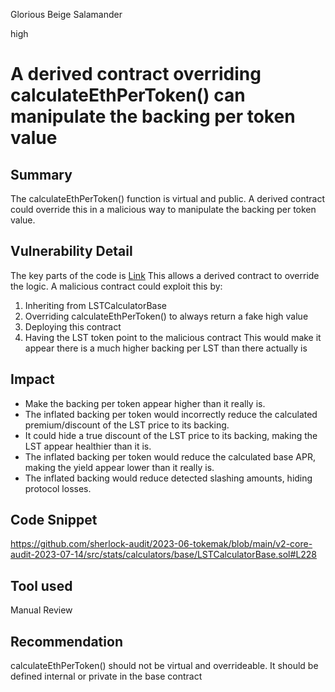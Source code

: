 Glorious Beige Salamander

high

# A derived contract overriding calculateEthPerToken() can manipulate the backing per token value
## Summary
The calculateEthPerToken() function is virtual and public. A derived contract could override this in a malicious way to manipulate the backing per token value. 
## Vulnerability Detail
The key parts of the code is [Link](https://github.com/sherlock-audit/2023-06-tokemak/blob/main/v2-core-audit-2023-07-14/src/stats/calculators/base/LSTCalculatorBase.sol#L228)
This allows a derived contract to override the logic.
A malicious contract could exploit this by:
1. Inheriting from LSTCalculatorBase
2. Overriding calculateEthPerToken() to always return a fake high value
3. Deploying this contract
4. Having the LST token point to the malicious contract 
This would make it appear there is a much higher backing per LST than there actually is

## Impact
- Make the backing per token appear higher than it really is.
- The inflated backing per token would incorrectly reduce the calculated premium/discount of the LST price to its backing.
- It could hide a true discount of the LST price to its backing, making the LST appear healthier than it is.
- The inflated backing per token would reduce the calculated base APR, making the yield appear lower than it really is.
- The inflated backing would reduce detected slashing amounts, hiding protocol losses.
## Code Snippet
https://github.com/sherlock-audit/2023-06-tokemak/blob/main/v2-core-audit-2023-07-14/src/stats/calculators/base/LSTCalculatorBase.sol#L228
## Tool used

Manual Review

## Recommendation
calculateEthPerToken() should not be virtual and overrideable. It should be defined internal or private in the base contract
